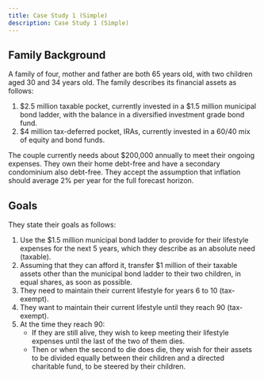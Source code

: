 ```yaml
---
title: Case Study 1 (Simple)
description: Case Study 1 (Simple)
---
```


## Family Background

A family of four, mother and father are both 65 years old, with two children aged 30 and 34 years old. The family describes its financial assets as follows:

1. $2.5 million taxable pocket, currently invested in a $1.5 million municipal bond ladder, with the balance in a diversified investment grade bond fund.
2. $4 million tax-deferred pocket, IRAs, currently invested in a 60/40 mix of equity and bond funds.

The couple currently needs about $200,000 annually to meet their ongoing expenses. They own their home debt-free and have a secondary condominium also debt-free. They accept the assumption that inflation should average 2% per year for the full forecast horizon.

## Goals

They state their goals as follows:

1. Use the $1.5 million municipal bond ladder to provide for their lifestyle expenses for the next 5 years, which they describe as an absolute need (taxable).
2. Assuming that they can afford it, transfer $1 million of their taxable assets other than the municipal bond ladder to their two children, in equal shares, as soon as possible.
3. They need to maintain their current lifestyle for years 6 to 10 (tax-exempt).
4. They want to maintain their current lifestyle until they reach 90 (tax-exempt).
5. At the time they reach 90:
   - If they are still alive, they wish to keep meeting their lifestyle expenses until the last of the two of them dies.
   - Then or when the second to die does die, they wish for their assets to be divided equally between their children and a directed charitable fund, to be steered by their children.
